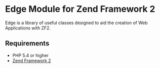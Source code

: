 # Edge Module for Zend Framework 2

Edge is a library of useful classes designed to aid the creation of Web Applications with ZF2.

## Requirements
 - PHP 5.4 or higher
 - [Zend Framework 2](http://www.github.com/zendframework/zf2)